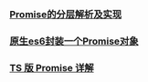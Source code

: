 ### [Promise的分层解析及实现](https://juejin.im/post/5be93f6ff265da6153044d88)
### [原生es6封装一个Promise对象](https://juejin.im/post/5bfc9e4ee51d451dca4794af)
### [TS 版 Promise 详解](https://juejin.im/post/5c010de86fb9a049b41c3285)
